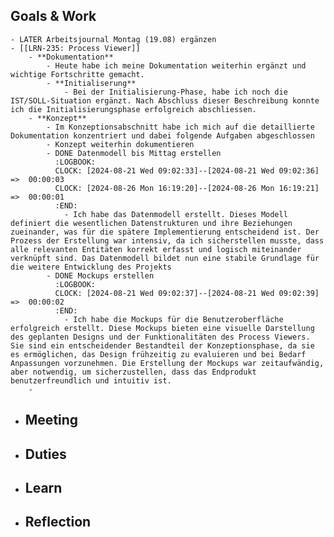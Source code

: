 ## Goals & Work
	- LATER Arbeitsjournal Montag (19.08) ergänzen
	- [[LRN-235: Process Viewer]]
		- **Dokumentation**
			- Heute habe ich meine Dokumentation weiterhin ergänzt und wichtige Fortschritte gemacht.
			- **Initialiserung**
				- Bei der Initialisierung-Phase, habe ich noch die IST/SOLL-Situation ergänzt. Nach Abschluss dieser Beschreibung konnte ich die Initialisierungsphase erfolgreich abschliessen.
		- **Konzept**
			- Im Konzeptionsabschnitt habe ich mich auf die detaillierte Dokumentation konzentriert und dabei folgende Aufgaben abgeschlossen
			- Konzept weiterhin dokumentieren
			- DONE Datenmodell bis Mittag erstellen
			  :LOGBOOK:
			  CLOCK: [2024-08-21 Wed 09:02:33]--[2024-08-21 Wed 09:02:36] =>  00:00:03
			  CLOCK: [2024-08-26 Mon 16:19:20]--[2024-08-26 Mon 16:19:21] =>  00:00:01
			  :END:
				- Ich habe das Datenmodell erstellt. Dieses Modell definiert die wesentlichen Datenstrukturen und ihre Beziehungen zueinander, was für die spätere Implementierung entscheidend ist. Der Prozess der Erstellung war intensiv, da ich sicherstellen musste, dass alle relevanten Entitäten korrekt erfasst und logisch miteinander verknüpft sind. Das Datenmodell bildet nun eine stabile Grundlage für die weitere Entwicklung des Projekts
			- DONE Mockups erstellen
			  :LOGBOOK:
			  CLOCK: [2024-08-21 Wed 09:02:37]--[2024-08-21 Wed 09:02:39] =>  00:00:02
			  :END:
				- Ich habe die Mockups für die Benutzeroberfläche erfolgreich erstellt. Diese Mockups bieten eine visuelle Darstellung des geplanten Designs und der Funktionalitäten des Process Viewers. Sie sind ein entscheidender Bestandteil der Konzeptionsphase, da sie es ermöglichen, das Design frühzeitig zu evaluieren und bei Bedarf Anpassungen vorzunehmen. Die Erstellung der Mockups war zeitaufwändig, aber notwendig, um sicherzustellen, dass das Endprodukt benutzerfreundlich und intuitiv ist.
		-
- ## Meeting
- ## Duties
- ## Learn
- ## Reflection